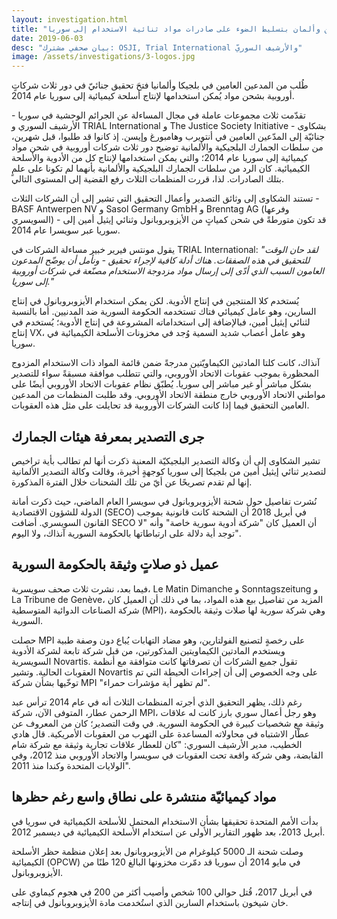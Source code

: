 ```yaml
---
layout: investigation.html
title: "مطالبة مدّعين عامين بلجيكين وألمان بتسليط الضوء على صادرات مواد ثنائية الاستخدام إلى سوريا "
date: 2019-06-03
desc: "بيان صحفي مشترك: OSJI, Trial International والأرشيف السوريّ"
image: /assets/investigations/3-logos.jpg
---
```

طُلب من المدعين العامين في بلجيكا وألمانيا فتحَ تحقيق جنائيّ في دور ثلاث شركاتٍ أوروبية  بشحن مواد يُمكن استخدامها لإنتاج أسلحة كيميائية إلى سوريا عام 2014.

تقدّمت ثلاث مجموعات عاملة في مجال المساءلة عن الجرائم الوحشية في سوريا - الأرشيف السوري و TRIAL International و The Justice Society Initiative - بشكاوى جنائيّة إلى المدّعين العامين في أنتويرب وهامبورغ وإيسن. إذ كانوا قد طلبوا، قبل شهرين، من سلطات الجمارك البلجيكية والألمانية توضيح دور ثلاث شركات أوروبية في شحن مواد كيميائية إلى سوريا عام 2014؛ والتي يمكن استخدامها لإنتاج كل من الأدوية والأسلحة الكيميائية. كان الرد من سلطات الجمارك البلجيكية والألمانية بأنهما لم تكونا على علمٍ بتلك الصادرات. لذا، قررت المنظمات الثلاث رفع القضية إلى المستوى التالي.

تستند الشكاوى إلى وثائق التصدير وأعمال التحقيق التي تشير إلى أن الشركات الثلاث - BASF Antwerpen NV و Sasol Germany GmbH و Brenntag AG (وفرعها السويسري) - قد تكون متورطةً في شحن كمياتٍ من الأيزوبروبانول وثنائي إيثيل أمين إلى سوريا عبر سويسرا عام 2014.

يقول مونتس فيرير خبير مساءلة الشركات في TRIAL International: *"لقد حان الوقت للتحقيق في هذه الصفقات. هناك أدلة كافية لإجراء تحقيق - ونأمل أن يوضّح المدعون العامون السبب الذي أدّى إلى إرسال مواد مزدوجة الاستخدام مصنّعة في شركات أوروبية إلى سوريا."*

يُستخدم كلا المنتجين في إنتاج الأدوية. لكن يمكن استخدام الأيزوبروبانول في إنتاج السارين، وهو عامل كيميائي فتاك تستخدمه الحكومة السورية ضد المدنيين. أما بالنسبة لثنائي إيثيل أمين، فبالإضافة إلى استخداماته المشروعة في إنتاج الأدوية؛ يُستخدم في إنتاج VX، وهو عامل أعصاب شديد السمية وُجد في مخزونات الأسلحة الكيميائية في سوريا.

آنذاك، كانت كلتا المادتين الكيماويّتين مدرجةً ضمن قائمة المواد ذات الاستخدام المزدوج المحظورة بموجب عقوبات الاتحاد الأوروبي، والتي تتطلب موافقة مسبقةً سواء للتصدير بشكل مباشر أو غير مباشر إلى سوريا. يُطبّق نظام عقوبات الاتحاد الأوروبي أيضًا على مواطني الاتحاد الأوروبي خارج منطقة الاتحاد الأوروبي. وقد طلبت المنظمات من المدعين العامين التحقيق فيما إذا كانت الشركات الأوروبية قد تحايلت على مثل هذه العقوبات.

## جرى التصدير بمعرفة هيئات الجمارك

تشير الشكاوى إلى أن وكالة التصدير البلجيكيّة المعنية ذكرت أنها لم تطالب بأية تراخيص لتصدير ثنائي إيثيل أمين من بلجيكا إلى سوريا كوجهةٍ أخيرة، وقالت وكالة التصدير الألمانية إنها لم تقدم تصريحًا عن أيّ من تلك الشحنات خلال الفترة المذكورة.

نُشرت تفاصيل حول شحنة الأيزوبروبانول في سويسرا العام الماضي، حيث ذكرت أمانة الدولة للشؤون الاقتصادية (SECO) في أبريل 2018 أن الشحنة كانت قانونية بموجب القانون السويسري. أضافت SECO أن العميل كان "شركة أدوية سورية خاصة" وأنه "لا توجد أية دلالة على ارتباطاتها بالحكومة السورية آنذاك، ولا اليوم".

## عميل ذو صلاتٍ وثيقة بالحكومة السورية

فيما بعد، نشرت ثلاث صحف سويسرية، Le Matin Dimanche و Sonntagszeitung و La Tribune de Genève، المزيد من تفاصيل بيع هذه المواد، بما في ذلك أن العميل كان شركة الصناعات الدوائية المتوسطية (MPI)، وهي شركة سورية لها صلات وثيقة بالحكومة السورية.

حصلت MPI على رخصةٍ لتصنيع الفولتارين، وهو مضاد التهابات يُباع دون وصفة طبية ويستخدم المادتين الكيماويتين المذكورتين، من قبل شركة تابعة لشركة الأدوية السويسرية Novartis. تقول جميع الشركات أن تصرفاتها كانت متوافقة مع أنظمة العقوبات الحالية. وتشير Novartis على وجه الخصوص إلى أن إجراءات الحيطة التي تم توخّيها بشأن شركة MPI "لم تظهر أية مؤشرات حمراء".

رغم ذلك، يظهر التحقيق الذي أجرته المنظمات الثلاث أنه في عام 2014 ترأس عبد الرحمن عطار، المتوفى الآن، شركة MPI، وهو رجل أعمال سوري بارز كانت له علاقات وثيقة مع شخصيات كبيرة في الحكومة السورية. في وقت التصدير؛ كان من المعروف عن عطّار الاشتباه في محاولاته المساعدة على التهرب من العقوبات الأمريكية. قال هادي الخطيب، مدير الأرشيف السوري: "كان للعطار علاقات تجارية وثيقة مع شركة شام القابضة، وهي شركة واقعة تحت العقوبات في سويسرا والاتحاد الأوروبي منذ 2012، وفي الولايات المتحدة وكندا منذ 2011".

## مواد كيميائيّة منتشرة على نطاق واسع رغم حظرها

بدأت الأمم المتحدة تحقيقها بشأن الاستخدام المحتمل للأسلحة الكيميائية في سوريا في أبريل 2013، بعد ظهور التقارير الأولى عن استخدام الأسلحة الكيميائية في ديسمبر 2012.

وصلت شحنة الـ 5000 كيلوغرام من الأيزوبروبانول بعد إعلان منظمة حظر الأسلحة الكيميائية (OPCW) في مايو 2014 أن سوريا قد دمّرت مخزونها البالغ 120 طنًا من الأيزوبروبانول.

في أبريل 2017، قُتل حوالي 100 شخص وأصيب أكثر من 200 في هجوم كيماوي على خان شيخون باستخدام السارين الذي استُخدمت مادة الأيزوبروبانول في إنتاجه.
